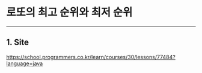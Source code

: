 # **로또의 최고 순위와 최저 순위**

___

## 1. Site
https://school.programmers.co.kr/learn/courses/30/lessons/77484?language=java
